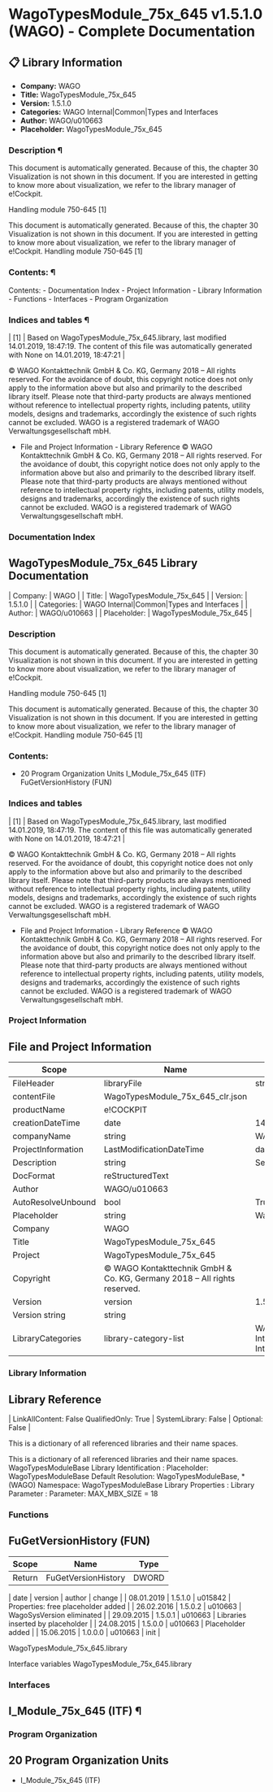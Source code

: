 # WagoTypesModule_75x_645 v1.5.1.0 (WAGO) - Complete Documentation


## 📋 Library Information

- **Company:** WAGO
- **Title:** WagoTypesModule_75x_645
- **Version:** 1.5.1.0
- **Categories:** WAGO Internal|Common|Types and Interfaces
- **Author:** WAGO/u010663
- **Placeholder:** WagoTypesModule_75x_645

### Description ¶


This document is automatically generated. Because of this, the chapter 30 Visualization is not shown in this document. If you are interested in getting to know more about visualization, we refer to the library manager of e!Cockpit.

Handling module 750-645 [1]

This document is automatically generated. Because of this, the chapter 30 Visualization is not shown in this document. If you are interested in getting to know more about visualization, we refer to the library manager of e!Cockpit. Handling module 750-645 [1]

### Contents: ¶


Contents: - Documentation Index - Project Information - Library Information - Functions - Interfaces - Program Organization

### Indices and tables ¶


| [1] | Based on WagoTypesModule_75x_645.library, last modified 14.01.2019, 18:47:19. The content of this file was automatically generated with None on 14.01.2019, 18:47:21 |

© WAGO Kontakttechnik GmbH & Co. KG, Germany 2018 – All rights reserved. For the avoidance of doubt, this copyright notice does not only apply to the information above but also and primarily to the described library itself. Please note that third-party products are always mentioned without reference to intellectual property rights, including patents, utility models, designs and trademarks, accordingly the existence of such rights cannot be excluded. WAGO is a registered trademark of WAGO Verwaltungsgesellschaft mbH.

- File and Project Information - Library Reference © WAGO Kontakttechnik GmbH & Co. KG, Germany 2018 – All rights reserved. For the avoidance of doubt, this copyright notice does not only apply to the information above but also and primarily to the described library itself. Please note that third-party products are always mentioned without reference to intellectual property rights, including patents, utility models, designs and trademarks, accordingly the existence of such rights cannot be excluded. WAGO is a registered trademark of WAGO Verwaltungsgesellschaft mbH.

### Documentation Index


## WagoTypesModule_75x_645 Library Documentation


| Company: | WAGO |
| Title: | WagoTypesModule_75x_645 |
| Version: | 1.5.1.0 |
| Categories: | WAGO Internal\|Common\|Types and Interfaces |
| Author: | WAGO/u010663 |
| Placeholder: | WagoTypesModule_75x_645 |

### Description


This document is automatically generated. Because of this, the chapter 30 Visualization is not shown in this document. If you are interested in getting to know more about visualization, we refer to the library manager of e!Cockpit.

Handling module 750-645 [1]

This document is automatically generated. Because of this, the chapter 30 Visualization is not shown in this document. If you are interested in getting to know more about visualization, we refer to the library manager of e!Cockpit. Handling module 750-645 [1]

### Contents:


- 20 Program Organization Units I_Module_75x_645 (ITF) FuGetVersionHistory (FUN)

### Indices and tables


| [1] | Based on WagoTypesModule_75x_645.library, last modified 14.01.2019, 18:47:19. The content of this file was automatically generated with None on 14.01.2019, 18:47:21 |

© WAGO Kontakttechnik GmbH & Co. KG, Germany 2018 – All rights reserved. For the avoidance of doubt, this copyright notice does not only apply to the information above but also and primarily to the described library itself. Please note that third-party products are always mentioned without reference to intellectual property rights, including patents, utility models, designs and trademarks, accordingly the existence of such rights cannot be excluded. WAGO is a registered trademark of WAGO Verwaltungsgesellschaft mbH.

- File and Project Information - Library Reference © WAGO Kontakttechnik GmbH & Co. KG, Germany 2018 – All rights reserved. For the avoidance of doubt, this copyright notice does not only apply to the information above but also and primarily to the described library itself. Please note that third-party products are always mentioned without reference to intellectual property rights, including patents, utility models, designs and trademarks, accordingly the existence of such rights cannot be excluded. WAGO is a registered trademark of WAGO Verwaltungsgesellschaft mbH.

### Project Information


## File and Project Information


| Scope | Name | Type | Content |
| --- | --- | --- | --- |
| FileHeader | libraryFile | string | WagoTypesModule_75x_645.library |
| contentFile | WagoTypesModule_75x_645_clr.json |
| productName | e!COCKPIT |
| creationDateTime | date | 14.01.2019, 18:47:21 |
| companyName | string | WAGO |
| ProjectInformation | LastModificationDateTime | date | 14.01.2019, 18:47:19 |
| Description | string | See: Description |
| DocFormat | reStructuredText |
| Author | WAGO/u010663 |
| AutoResolveUnbound | bool | True |
| Placeholder | string | WagoTypesModule_75x_645 |
| Company | WAGO |
| Title | WagoTypesModule_75x_645 |
| Project | WagoTypesModule_75x_645 |
| Copyright | © WAGO Kontakttechnik GmbH & Co. KG, Germany 2018 – All rights reserved. |
| Version | version | 1.5.1.0 |
| Version string | string |  |
| LibraryCategories | library-category-list | WAGO Internal\|Common\|Types and Interfaces |

### Library Information


## Library Reference


| LinkAllContent: False QualifiedOnly: True | SystemLibrary: False | Optional: False |

This is a dictionary of all referenced libraries and their name spaces.

This is a dictionary of all referenced libraries and their name spaces. WagoTypesModuleBase Library Identification : Placeholder: WagoTypesModuleBase Default Resolution: WagoTypesModuleBase, * (WAGO) Namespace: WagoTypesModuleBase Library Properties : Library Parameter : Parameter: MAX_MBX_SIZE = 18

### Functions


## FuGetVersionHistory (FUN)


| Scope | Name | Type |
| --- | --- | --- |
| Return | FuGetVersionHistory | DWORD |

| date | version | author | change |
| 08.01.2019 | 1.5.1.0 | u015842 | Properties: free placeholder added |
| 26.02.2016 | 1.5.0.2 | u010663 | WagoSysVersion eliminated |
| 29.09.2015 | 1.5.0.1 | u010663 | Libraries inserted by placeholder |
| 24.08.2015 | 1.5.0.0 | u010663 | Placeholder added |
| 15.06.2015 | 1.0.0.0 | u010663 | init |

WagoTypesModule_75x_645.library

Interface variables WagoTypesModule_75x_645.library

### Interfaces


## I_Module_75x_645 (ITF) ¶


### Program Organization


## 20 Program Organization Units


- I_Module_75x_645 (ITF)